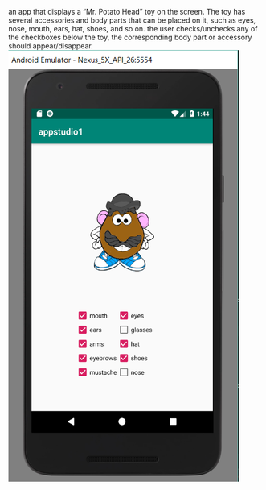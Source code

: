 an app that displays a “Mr. Potato Head” toy on the screen. The toy has several accessories and body parts that can be placed on it, such as eyes, nose, mouth, ears, hat, shoes, and so on.
the user checks/unchecks any of the checkboxes below the toy, the corresponding body part or accessory should appear/disappear.
![alt text](https://github.com/Bjorninator/Mr-Potatohead/blob/master/doc/mrpotatohead.PNG)
